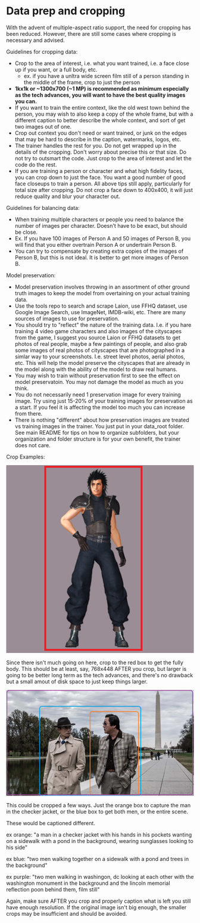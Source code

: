 # Data prep and cropping

With the advent of multiple-aspect ratio support, the need for cropping has been reduced. However, there are still some cases where cropping is necessary and advised.

Guidelines for cropping data:
* Crop to the area of interest, i.e. what you want trained, i.e. a face close up if you want, or a full body, etc.
    * ex. if you have a unltra wide screen film still of a person standing in the middle of the frame, crop to just the person
* **1kx1k or ~1300x700 (~1 MP) is recommended as minimum especially as the tech advances, you will want to have the best quality images you can.**
* If you want to train the entire context, like the old west town behind the person, you may wish to also keep a copy of the whole frame, but with a different caption to better describe the whole context, and sort of get two images out of one. 
* Crop out context you don't need or want trained, or junk on the edges that may be hard to describe in the caption, watermarks, logos, etc.
* The trainer handles the rest for you. Do not get wrapped up in the details of the cropping.  Don't worry about precise this or that size.  Do not try to outsmart the code.  Just crop to the area of interest and let the code do the rest.
* If you are training a person or character and what high fidelity faces, you can crop down to just the face.  You want a good number of good face closeups to train a person. All above tips still apply, particularly for total size after cropping. Do not crop a face down to 400x400, it will just reduce quality and blur your character out.

Guidelines for balancing data:
* When training multiple characters or people you need to balance the number of images per character.  Doesn't have to be exact, but should be close.
* Ex. If you have 100 images of Person A and 50 images of Person B, you will find that you either overtrain Person A or undertrain Person B.
* You can try to compensate by creating extra copies of the images of Person B, but this is not ideal. It is better to get more images of Person B.

Model preservation: 
* Model preservation involves throwing in an assortment of other ground truth images to keep the model from overtaining on your actual training data.
* Use the tools repo to search and scrape Laion, use FFHQ dataset, use Google Image Search, use ImageNet, IMDB-wiki, etc. There are many sources of images to use for preservation.
* You should try to "reflect" the nature of the training data.  I.e. if you hare training 4 video game characters and also images of the cityscapes from the game, I suggest you source Laion or FFHQ datasets to get photos of real people, maybe a few paintings of people, and also grab some images of real photos of cityscapes that are photographed in a simlar way to your screenshots.  I.e. street level photos, aerial photos, etc. This will help the model preserve the cityscapes that are already in the model along with the ability of the model to draw real humans.
* You may wish to train without preservation first to see the effect on model preservatoin. You may not damage the model as much as you think. 
* You do not necessarily need 1 preservation image for every training image.  Try using just 15-20% of your training images for preservation as a start.  If you feel it is affecting the model too much you can increase from there.
* There is nothing "different" about how preservation images are treated vs training images in the trainer.  You just put in your data_root folder.  See main README for tips on how to organize subfolders, but your organization and folder structure is for your own benefit, the trainer does not care.

Crop Examples:

![char](../demo/crop_char.png)

Since there isn't much going on here, crop to the red box to get the fully body. This should be at least, say, 768x448 AFTER you crop, but larger is going to be better long term as the tech advances, and there's no drawback but a small amout of disk space to just keep things larger.



![scene](../demo/crop_scene.png)

This could be cropped a few ways.  Just the orange box to capture the man in the checker jacket, or the blue box to get both men, or the entire scene.

These would be captioned different.  

ex orange: "a man in a checker jacket with his hands in his pockets wanting on a sidewalk with a pond in the background, wearing sunglasses looking to his side"

ex blue: "two men walking together on a sidewalk with a pond and trees in the background"

ex purple: "two men walking in washingon, dc looking at each other with the washington monument in the background and the lincoln memorial reflection poon behind them, film still"

Again, make sure AFTER you crop and properly caption what is left you still have enough resolution.  If the original image isn't big enough, the smaller crops may be insufficient and should be avoided.  
